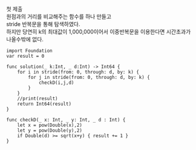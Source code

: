 첫 제출   
원점과의 거리를 비교해주는 함수를 하나 만들고   
stride 반복문을 통해 탐색하였다.   
하지만 당연히 k의 최대값이 1,000,000이어서 이중반복문을 이용한다면 시간초과가 나올수밖에 없다.   
```
import Foundation
var result = 0

func solution(_ k:Int, _ d:Int) -> Int64 {
    for i in stride(from: 0, through: d, by: k) {
        for j in stride(from: 0, through: d, by: k) {
            checkD(i,j,d)
        }
    }
    //print(result)
    return Int64(result)
}

func checkD(_ x: Int, _ y: Int, _ d : Int) {
    let x = pow(Double(x),2)
    let y = pow(Double(y),2)
    if Double(d) >= sqrt(x+y) { result += 1 }
}
```
